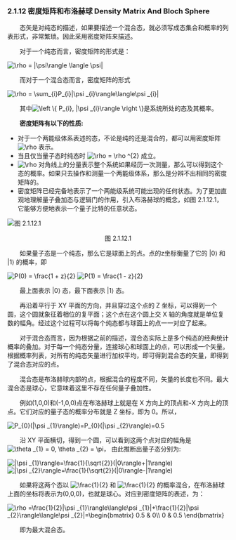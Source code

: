 ### 2.1.12 密度矩阵和布洛赫球 Density Matrix And Bloch Sphere

&emsp;&emsp;态矢是对纯态的描述，如果要描述一个混合态，就必须写成态集合和概率的列表形式，非常繁琐。因此采用密度矩阵来描述。

&emsp;&emsp;对于一个纯态而言，密度矩阵的形式是：

<img src="https://latex.codecogs.com/gif.latex?\inline&space;\dpi{150}&space;\rho&space;=&space;|\psi\rangle&space;\langle&space;\psi|" title="\rho = |\psi\rangle \langle \psi|" />

&emsp;&emsp;而对于一个混合态而言，密度矩阵的形式

<img src="https://latex.codecogs.com/gif.latex?\inline&space;\dpi{150}&space;\rho&space;=&space;\sum_{i}P_{i}|\psi&space;_{i}\rangle\langle\psi&space;_{i}|" title="\rho = \sum_{i}P_{i}|\psi _{i}\rangle\langle\psi _{i}|" />

&emsp;&emsp;其中<img src="https://latex.codecogs.com/gif.latex?\inline&space;\left&space;\{&space;P_{i},&space;|\psi&space;_{i}\rangle&space;\right&space;\}" title="\left \{ P_{i}, |\psi _{i}\rangle \right \}" style="margin: auto; display: inline;"/>是系统所处的态及其概率。

&emsp;&emsp;**密度矩阵有以下的性质:**

+ 对于一个两能级体系表述的态，不论是纯的还是混合的，都可以用密度矩阵 <img src="https://latex.codecogs.com/gif.latex?\inline&space;\dpi{120}&space;\rho" title="\rho"  style="margin: auto; display: inline;"/> 表示。
+ 当且仅当量子态时纯态时 <img src="https://latex.codecogs.com/gif.latex?\inline&space;\dpi{120}&space;\rho&space;=&space;\rho&space;^{2}" title="\rho = \rho ^{2}"  style="margin: auto; display: inline;"/> 成立。
+ <img src="https://latex.codecogs.com/gif.latex?\inline&space;\dpi{120}&space;\rho" title="\rho"  style="margin: auto; display: inline;"/> 对角线上的分量表示整个系统如果经历一次测量，那么可以得到这个态的概率。如果只去操作和测量一个两能级体系，那么是分辨不出相同的密度矩阵的。
+ 密度矩阵已经完备地表示了一个两能级系统可能出现的任何状态。为了更加直观地理解量子叠加态与逻辑门的作用，引入布洛赫球的概念，如图 2.1.12.1，它能够方便地表示一个量子比特的任意状态。

![图 2.1.12.1](/images/图%202.1.12.1.png)
<div align=center>图 2.1.12.1</div>

&emsp;&emsp;如果量子态是一个纯态，那么它是球面上的点。点的z坐标衡量了它的 |0⟩ 和 |1⟩ 的概率，即

<img src="https://latex.codecogs.com/gif.latex?\inline&space;\dpi{150}&space;P(0)&space;=&space;\frac{1&space;&plus;&space;z}{2}" title="P(0) = \frac{1 + z}{2}" />

<img src="https://latex.codecogs.com/gif.latex?\inline&space;\dpi{150}&space;P(1)&space;=&space;\frac{1&space;-&space;z}{2}" title="P(1) = \frac{1 - z}{2}" />

&emsp;&emsp;最上面表示 |0⟩ 态，最下面表示 |1⟩ 态。

&emsp;&emsp;再沿着平行于 XY 平面的方向，并且穿过这个点的 Z 坐标，可以得到一个圆，这个圆就象征着相位的复平面；这个点在这个圆上交 X 轴的角度就是单位复数的幅角。经过这个过程可以将每个纯态都与球面上的点一一对应了起来。

&emsp;&emsp;对于混合态而言，因为根据之前的描述，混合态实际上是多个纯态的经典统计概率的叠加。对于每一个纯态分量，连接球心和球面上的点，可以形成一个矢量。
根据概率列表，对所有的纯态矢量进行加权平均，即可得到混合态的矢量，即得到了混合态对应的点。

&emsp;&emsp;混合态是布洛赫球内部的点，根据混合的程度不同，矢量的长度也不同。最大混合态是球心，它意味着这里不存在任何量子叠加性。

&emsp;&emsp;例如(1,0,0)和(-1,0,0)点在布洛赫球上就是在 X 方向上的顶点和-X 方向上的顶点。它们对应的量子态的概率分布就是 Z 坐标，即为 0。所以，

<img src="https://latex.codecogs.com/gif.latex?\inline&space;\dpi{150}&space;P_{0}(|\psi&space;_{1}\rangle)=P_{0}(|\psi&space;_{2}\rangle)=0.5" title="P_{0}(|\psi _{1}\rangle)=P_{0}(|\psi _{2}\rangle)=0.5" />

&emsp;&emsp;沿 XY 平面横切，得到一个圆，可以看到这两个点对应的幅角是<img src="https://latex.codecogs.com/gif.latex?\inline&space;\dpi{120}&space;\theta&space;_{1}&space;=&space;0,&space;\theta&space;_{2}&space;=&space;\pi" title="\theta _{1} = 0, \theta _{2} = \pi"  style="margin: auto; display: inline;"/>，
由此推断出量子态分别为:

<img src="https://latex.codecogs.com/gif.latex?\inline&space;\dpi{150}&space;|\psi&space;_{1}\rangle=\frac{1}{\sqrt{2}}(|0\rangle&plus;|1\rangle)" title="|\psi _{1}\rangle=\frac{1}{\sqrt{2}}(|0\rangle+|1\rangle)" />

<img src="https://latex.codecogs.com/gif.latex?\inline&space;\dpi{150}&space;|\psi&space;_{2}\rangle=\frac{1}{\sqrt{2}}(|0\rangle-|1\rangle)" title="|\psi _{2}\rangle=\frac{1}{\sqrt{2}}(|0\rangle-|1\rangle)" />

&emsp;&emsp;如果将这两个态以 <img src="https://latex.codecogs.com/gif.latex?\inline&space;\frac{1}{2}" title="\frac{1}{2}" /> 和 <img src="https://latex.codecogs.com/gif.latex?\inline&space;\frac{1}{2}" title="\frac{1}{2}"  style="margin: auto; display: inline;"/> 
的概率混合，在布洛赫球上面的坐标将表示为(0,0,0)，也就是球心。对应到密度矩阵的表述，为：

<img src="https://latex.codecogs.com/gif.latex?\inline&space;\dpi{150}&space;\rho&space;=\frac{1}{2}|\psi&space;_{1}\rangle\langle\psi&space;_{1}|&plus;\frac{1}{2}|\psi&space;_{2}\rangle\langle\psi&space;_{2}|=\begin{bmatrix}&space;0.5&space;&&space;0\\&space;0&space;&&space;0.5&space;\end{bmatrix}" title="\rho =\frac{1}{2}|\psi _{1}\rangle\langle\psi _{1}|+\frac{1}{2}|\psi _{2}\rangle\langle\psi _{2}|=\begin{bmatrix} 0.5 & 0\\ 0 & 0.5 \end{bmatrix}" />

&emsp;&emsp;即为最大混合态。